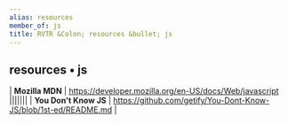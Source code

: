 ```yaml
---
alias: resources
member_of: js
title: RVTR &Colon; resources &bullet; js
---
```


## resources • js

| **Mozilla MDN** | <https://developer.mozilla.org/en-US/docs/Web/javascript> |||||||
| **You Don't Know JS** | <https://github.com/getify/You-Dont-Know-JS/blob/1st-ed/README.md> |
